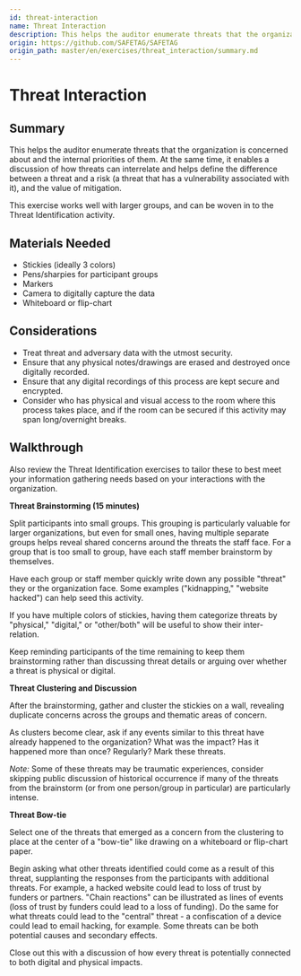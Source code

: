 ```yaml
---
id: threat-interaction
name: Threat Interaction
description: This helps the auditor enumerate threats that the organization is concerned about and the internal priorities of them. ...
origin: https://github.com/SAFETAG/SAFETAG
origin_path: master/en/exercises/threat_interaction/summary.md
---
```

# Threat Interaction

## Summary

This helps the auditor enumerate threats that the organization is concerned about and the internal priorities of them.  At the same time, it enables a discussion of how threats can interrelate and helps define the difference between a threat and a risk (a threat that has a vulnerability associated with it), and the value of mitigation.

This exercise works well with larger groups, and can be woven in to the Threat Identification activity.


## Materials Needed

* Stickies (ideally 3 colors)
* Pens/sharpies for participant groups
* Markers
* Camera to digitally capture the data
* Whiteboard or flip-chart

## Considerations

  * Treat threat and adversary data with the utmost security.
  * Ensure that any physical notes/drawings are erased and destroyed once digitally recorded.
  * Ensure that any digital recordings of this process are kept secure and encrypted. 
  * Consider who has physical and visual access to the room where this process takes place, and if the room can be secured if this activity may span long/overnight breaks.

## Walkthrough

Also review the Threat Identification exercises to tailor these to best meet your information gathering needs based on your interactions with the organization.

**Threat Brainstorming (15 minutes)**

Split participants into small groups.  This grouping is particularly valuable for larger organizations, but even for small ones, having multiple separate groups helps reveal shared concerns around the threats the staff face.  For a group that is too small to group, have each staff member brainstorm by themselves.

Have each group or staff member quickly write down any possible "threat" they or the organization face.  Some examples ("kidnapping," "website hacked") can help seed this activity.

If you have multiple colors of stickies, having them categorize threats by "physical," "digital," or "other/both" will be useful to show their inter-relation.

Keep reminding participants of the time remaining to keep them brainstorming rather than discussing threat details or arguing over whether a threat is physical or digital.

**Threat Clustering and Discussion**

After the brainstorming, gather and cluster the stickies on a wall, revealing duplicate concerns across the groups and thematic areas of concern.

As clusters become clear, ask if any events similar to this threat have already happened to the organization?  What was the impact?  Has it happened more than once? Regularly?  Mark these threats.

*Note:* Some of these threats may be traumatic experiences, consider skipping public discussion of historical occurrence if many of the threats from the brainstorm (or from one person/group in particular) are particularly intense.

**Threat Bow-tie**

Select one of the threats that emerged as a concern from the clustering to place at the center of a "bow-tie" like drawing on a whiteboard or flip-chart paper.

Begin asking what other threats identified could come as a result of this threat, supplanting the responses from the participants with additional threats.  For example, a hacked website could lead to loss of trust by funders or partners.  "Chain reactions" can be illustrated as lines of events (loss of trust by funders could lead to a loss of funding).  Do the same for what threats could lead to the "central" threat - a confiscation of a device could lead to email hacking, for example.  Some threats can be both potential causes and secondary effects.

Close out this with a discussion of how every threat is potentially connected to both digital and physical impacts.



<!-- Notes -->

[^external_funding_and_reporting]:Usually when working with an external funder an engagement report, free of sensitive data about the host organization, will be created for submission the funder. The contents of this report should be clearly outlined and agreed to during the assessment plan stage.

<!-- Penetration/Security/Risk Testing Standards / Guides -->

[^NIST_SP_800-115]:[NIST SP 800-115, Technical Guide to Information Security Testing and Assessment](http://csrc.nist.gov/publications/nistpubs/800-115/SP800-115.pdf)

[^pen_testing_systematic]:[Penetration Testing - A Systematic Approach](http://www.infosecwriters.com/text_resources/pdf/PenTest_MSaindane.pdf)

[^NIST_SP_800-115_planning]:[NIST SP 800-115, Technical Guide to Information Security Testing and Assessment - Planning Methodology](http://csrc.nist.gov/publications/nistpubs/800-115/SP800-115.pdf#page=13)

[^NIST_SP_800-115_assessment_plan]:[NIST SP 800-115, Technical Guide to Information Security Testing and Assessment](http://csrc.nist.gov/publications/nistpubs/800-115/SP800-115.pdf#page=51)

[^NIST_SP_800-115-Section_7.1]:[NIST SP 800-115, Technical Guide to Information Security Testing and Assessment. Section 7.1 Coordination](http://csrc.nist.gov/publications/nistpubs/800-115/SP800-115.pdf#page=55)

[^NIST_SP_800-115_targeting]:[NIST SP 800-115, Technical Guide to Information Security Testing and Assessment](http://csrc.nist.gov/publications/nistpubs/800-115/SP800-115.pdf#page=40)

[^NIST_SP_800-115-travel_prep]:["Traveling teams should maintain a flyaway kit that includes systems, images, additional tools, cables, projectors, and other equipment that a team may need when performing testing at other locations."](http://csrc.nist.gov/publications/nistpubs/800-115/SP800-115.pdf#page=50)

[^pets_pre-engagement_location]:[Determining Audit Location - The Penetration Testing Execution Standard: Pre-Engagement Guidelines](http://www.pentest-standard.org/index.php/Pre-engagement#Locations)

[^pets_emergency_contact_info]:[Emergency Contact and Incidents - The Penetration Testing Execution Standard: Pre-Engagement Guidelines](http://www.pentest-standard.org/index.php/Pre-engagement#Emergency_Contact_Information)

[^interaction_security_risk_management]:[Security Risk Management: NGO Approach - InterAction Security Unit](https://www.scribd.com/doc/156488867/Srm)

[^workbook_on_security]:[Workbook on Security: Practical Steps for Human Rights Defenders at Risk](http://frontlinedefenders.org/files/workbook_eng.pdf)

[^OSSTMM_wireless_security_testing]:[Open Source Security Testing Methodology Manual (OSSTMM) p. 140.](http://www.isecom.org/research/osstmm.html)

<!-- Threat Modeling -->

[^shostack_anchoring]: See: "Threat Modeling: Designing for Security" by Adam Shostack, p. 298. 

[^NIST_SP_800_115_soc_eng_hostile]:["Individual targeting can lead to embarrassment for those individuals if testers successfully elicit information or gain access. It is important that the results of social engineering testing are used to improve the security of the organization and not to single out individuals."](http://csrc.nist.gov/publications/nistpubs/800-115/SP800-115.pdf)

[^GPR_8_Likelihood]:["Likelihood: Chapter 2.7 p. 47 - Operational Security Management in Violent Environments"](http://www.odihpn.org/download/gpr_8_revised2pdf#page=38)

[^GPR_8_impacts]:["Impacts: Chapter 2.7 p. 46 - Operational Security Management in Violent Environments"](http://www.odihpn.org/download/gpr_8_revised2pdf#page=38)

<!-- Facilitation -->

[^psych_sec_training]:[The Psychological Underpinnings of Security Training - Craig Higson-Smith](https://www.level-up.cc/resources-for-trainers/holistic/psychological-underpinnings-security-training)

[^event_planning_input]:[Event Planning Inputs - Level-Up](https://www.level-up.cc/leading-trainings/event-planning)

[^integratedsecurity_prep_tips]:[Integrated Security Facilitator Preparation Tips](http://integratedsecuritymanual.org/sites/default/files/integratedsecurity_themanual_1.pdf#page=25)

[^integrated_security_manual]:[Integrated security: The Manual](http://integratedsecuritymanual.org/download-this-manual)

<!-- Censorship Measurement -->

[^herdict_explore]:[Herdict "At-A-Glance" web-blockage dashboard](http://herdict.org/explore/indephth)

<!-- ONI -->

[^ONI_country]:[Open Network Initiative - Country Reports](https://opennet.net/research/profiles)

[^ONI_regional]:[Open Network Inititiative - Regional Overviews](https://opennet.net/research/regions)

[^alkasir]:[A Cyber-Censorship Map automatically plotted based on the data collected from the database that is updated through usage patterns of alkasir software.](https://alkasir.com/map)

[^transparency]:[Who publishes Transparency Reports?](http://jameslosey.com/post/98162645081/who-publishes-transparency-reports-here-is-an)

[^alexa]:[The top 500 sites in each country or territory.](http://www.alexa.com/topsites/countries)

<!-- Country Infrastructure info -->

[^cia_factbook]:[CIA fact-book](https://www.cia.gov/library/publications/the-world-factbook/)

[^cia_factbook_internet-users]:[CIA fact-book country comparison of number of users within a country that access the Internet](https://www.cia.gov/library/publications/the-world-factbook/fields/2153.html)

[^cia_factbook_broadcast-media]:[CIA fact-book country comparison of the approximate number of public and private TV and radio stations in a country](https://www.cia.gov/library/publications/the-world-factbook/fields/2213.html)

[^cia_factbook_telephone-system]:[CIA fact-book country comparison of the telephone system with details on the domestic and international components.](https://www.cia.gov/library/publications/the-world-factbook/fields/2124.html)

[^WTICT_indicators]:[World Telecommunication/ICT Indicators database 2014](http://www.itu.int/en/ITU-D/Statistics/Pages/publications/wtid.aspx)


<!-- Media / Speech Freedom Threats -->

[^threatened_voices]:[Threatened Voices: Tracking suppression of online free speech.](http://threatened.globalvoicesonline.org/)

[^media_sustainability_index]:[IREX’s Media Sustainability Index (MSI) provides in-depth analyses of the conditions for independent media in 80 countries across the world.](http://www.irex.org/project/media-sustainability-index-msi)

[^freedom_on_the_net]:[Freedom House's "Freedom on the Net" index, assessing the degree of internet and digital media freedom around the world.](http://www.freedomhouse.org/report-types/freedom-net)

[^freedom_of_the_press]:[Freedom House's "Freedom of the Press" index assess' global media freedom.](http://www.freedomhouse.org/report-types/freedom-press)

[^article_19_by_country]:[ARTICLE 19 freedom of expression and freedom of information news by region.](http://www.article19.org/pages/en/where-we-work.html)

[^OSF_digital_media]:[Open Society Foundation - Mapping digital media](http://www.opensocietyfoundations.org/projects/mapping-digital-media)

[^press_freedom_index]:[Press Freedom Index (RSF)](https://en.rsf.org/press-freedom-index.html)

[^press_freedom_index_methodology]:[Press Freedom Index Methodology (RSF)](http://rsf.org/index2014/data/2014_wpfi_methodology.pdf)


<!-- Human Rights and Governance-->

[^freedom_in_the_world]:[Freedom House's "Freedom in the World" index is the standard-setting comparative assessment of global political rights and civil liberties.](http://www.freedomhouse.org/report-types/freedom-world)

[^corruptions_perception_index]:[Corruption  Perception  Index](http://www.transparency.org/cpi2013/results/)

[^Amnesty_regional_news]:[Amnesty International regional news on human rights](https://www.amnesty.org/en/news/regional)

[^HRW_regional_work]:[Human Rights Watch - Browse by Region](http://www.hrw.org/regions)

<!-- Surveillance and Censorship -->

[^pi_country_reports]:[Privacy International's in-depth country reports and submissions to the United Nations.](https://www.privacyinternational.org/resources/reports)

[^surveillance_whos_who]:[Surveillance Who's Who exposes the government agencies that attended ISS World surveillance trade shows between 2006 and 2011.](https://www.privacyinternational.org/resources/surveillance-whos-who)

[^ISC_country_reports]:[The ISC Project completes evaluations of information security threats in a broad range of countries. The resulting comprehensive written assessments describe each country’s digital security situation through consideration of four main categories: online surveillance, online attacks, online censorship, and user profile/access.](https://iscproject.org/country-assessments/)


<!-- Security Risks -->

[^EISF_Alerts]:[EISF distributes frequent analysis and summaries of issues relevant to humanitarian security risk management.](http://www.eisf.eu/alerts/)

[^PETS_legal_considerations]:[" Some activities common in penetration tests may violate local laws. For this reason, it is advised to check the legality of common pentest tasks in the location where the work is to be performed."](http://www.pentest-standard.org/index.php/Pre-engagement#Legal_Considerations)

[^PTES_testing]:[Vulnerability Analysis - The Penetration Testing Execution Standard](http://www.pentest-standard.org/index.php/Vulnerability_Analysis)

[^NIST_800_14_user_issues]:[NIST SP 800-14, Generally Accepted Principles and Practices for Securing Information Technology Systems](http://csrc.nist.gov/publications/nistpubs/800-14/800-14.pdf#page=30)

[^NIST_exploit_confirm]:["While vulnerability scanners check only for the possible existence of a vulnerability, the attack phase of a penetration test exploits the vulne rability to confirm its existence."](http://csrc.nist.gov/publications/nistpubs/800-115/SP800-115.pdf#page=38)

[^shostack_finding_threats]: See: "Threat Modeling: Designing for Security" by Adam Shostack, p. 125. 

[^shostack_addressing_threats]: See: "Threat Modeling: Designing for Security" by Adam Shostack, p. 167. 

[^shostack]: "Threat Modeling: Designing for Security" by Adam Shostack

[^shostack_flow]: See: "Threat Modeling: Designing for Security" by Adam Shostack, p. 408.

[^shostack_reports]: See: "Threat Modeling: Designing for Security" by Adam Shostack, p. 401.

[^secure_reporting]:"When a pilot lands an airliner, their job isn’t over. They still have to navigate the myriad of taxiways and park at the gate safely. The same is true of you and your pen test reports, just because its finished doesn't mean you can switch off entirely. You still have to get the report out to the client, and you have to do so securely. Electronic distribution using public key cryptography is probably the best option, but not always possible. If symmetric encryption is to be used, a strong key should be used and must be transmitted out of band. Under no circumstances should a report be transmitted unencrypted. It all sounds like common sense, but all too often people fall down at the final hurdle." - [The Art of Writing Penetration Test Reports](http://resources.infosecinstitute.com/writing-penetration-testing-reports/)

[^stares_and_snide_comments]:"I once performed a social engineering test, the results of which were less than ideal for the client. The enraged CEO shared the report with the whole organization, as a way of raising awareness of social engineering attacks. This was made more interesting, when I visited that same company a few weeks later to deliver some security awareness training. During my introduction, I explained that my company did security testing and was responsible for the social engineering test a few weeks back. This was greeted with angry stares and snide comments about how I’d gotten them all into trouble. My response was, as always, “better to give me your passwords than a genuine bad guy”." - [The Art of Writing Penetration Test Reports](http://resources.infosecinstitute.com/writing-penetration-testing-reports/)

[^NIST_pen_test_danger]:"Penetration testing also poses a high risk to the organization’s networks and systems because it uses real exploits and attacks against production systems and data. Because of its high cost and potential impact, penetration testing of an organization’s network and systems on an annual basis may be sufficient. Also, penetration testing can be designed to stop when the tester reaches a point when an additional action will cause damage." - [NIST SP 800-115, Technical Guide to Information Security Testing and Assessment](http://csrc.nist.gov/publications/nistpubs/800-115/SP800-115.pdf#page=40)

[^PETS_third_parties]:[Dealing with third parties - The Penetration Testing Execution Standard](http://www.pentest-standard.org/index.php/Pre-engagement#Dealing_with_Third_Parties)

[^PETS_separate_permissions]:["In addition, some service providers require advance notice and/or separate permission prior to testing their systems. For example, Amazon has an online request form that must be completed, and the request must be approved before scanning any hosts on their cloud. If this is required, it should be part of the document."](http://www.pentest-standard.org/index.php/Pre-engagement#Permission_to_Test)

[^PETS_emergency_contact]:["Obviously, being able to get in touch with the customer or target organization in an emergency is vital."](http://www.pentest-standard.org/index.php/Pre-engagement#Emergency_Contact_Information)

[^PETS_host_and_ip]:["Before starting a penetration test, all targets must be identified. "](http://www.pentest-standard.org/index.php/Pre-engagement#Specify_IP_Ranges_and_Domains)

[^PETS_logical_intel]:[Accumulating information about partners, clients, and competitors - The Penetration Testing Execution Standard](http://www.pentest-standard.org/index.php/Intelligence_Gathering#Logical)

[^NIST_incident_repose_plan]:["the assessment plan should provide specific guidance on incident handling in the event that assessors cause or uncover an incident during the course of the assessment. This section of the plan should define the term incident and provide guidelines for determining whether or not an incident has occurred. The plan should identify specific primary and alternate points of contact for the assessors... The assessment plan should provide clear-cut instructions on what actions assessors should take in these situations."](http://csrc.nist.gov/publications/nistpubs/800-115/SP800-115.pdf#page=52)

[^PETS_permission_to_test]:["One of the most important documents which need to be obtained for a penetration test is the Permission to Test document."](http://www.pentest-standard.org/index.php/Pre-engagement#Permission_to_Test)

[^PETS_evidence_handling]:["When handling evidence of a test and the differing stages of the report it is incredibly important to take extreme care with the data. Always use encryption and sanitize your test machine between tests."](http://www.pentest-standard.org/index.php/Pre-engagement#Evidence_Handling)

[^org_vuln_analysis]:["Vulnerability Assessment: Training module for NGOs operating in Conflict Zones and High-Crime Areas"](https://www.eisf.eu/wp-content/uploads/2014/09/0603-Dworken-undated-Vulnerability-assesment-training-module.pdf)

[^cryptolaw]:["A survey of existing and proposed laws and regulations on cryptography - systems used for protecting information against unauthorized access."](http://www.cryptolaw.org/) (The Crypto Law Survey)

<!-- Malware and Threat reports --> 

[^staying_abreast_of_tech_and_threats]:["Assessors need to remain abreast of new technology and the latest means by which an adversary may attack that technology. They should periodically refresh their knowledge base, reassess their methodology-updating techniques as appropriate, and update their tool kits."](http://csrc.nist.gov/publications/nistpubs/800-115/SP800-115.pdf#page=47)

[^symantec_annual_threat_report]:[The Internet Annual Security Threat Report provides an overview and analysis of the year in global threat activity.](http://www.symantec.com/security_response/publications/threatreport.jsp)

[^symantec_monthly_threat_report]:[The monthly intelligence report, provides the latest analysis of cyber security threats, trends, and insights from the Symantec intelligence team concerning malware, spam, and other potentially harmful business risks.](http://www.symantec.com/security_response/publications/monthlythreatreport.jsp)

[^mandiant_threat_report]:[Mandiant’s annual threat report, reveals key insights, statistics and case studies illustrating how the tools and tactics of advanced persistent threat (APT) actors have evolved over the last year. (REQUIRES EMAIL ADDRESS)](https://www.mandiant.com/resources/mandiant-reports/)

[^mcafee_threat_center]:[McAfee Labs Threat Center includes their Quarterly Threats Report, Blog, and Threat Library.](http://www.mcafee.com/us/threat-center.aspx)

[^fireeye_reports]:[FireEye provides complimentary reports on threats and trends in cyber security. (REQUIRES EMAIL ADDRESS)](http://www.fireeye.com/info-center/)

[^verizon_data_breach_report]:[Verizon Data Breach Investigative Report (REQUIRES EMAIL ADDRESS)](http://www.verizonenterprise.com/DBIR/)

[^internet_storm_center]:[SANS: Internet Storm Center](https://isc.sans.edu//)

[^mcafee_threat_trends]:[McAfee Threat Trends Papers](www.mcafee.com/us/security-awareness/threat-trends.aspx)

[^us-cert_current_activity]:[US-CERT Current Activity web page is a regularly updated summary of the most frequent, high-impact types of security incidents currently being reported](https://www.us-cert.gov/ncas/current-activity/)

[^us-cert_bulletins]:[US-CERT Bulletins provide weekly summaries of new vulnerabilities.](https://www.us-cert.gov/ncas/bulletins/)

[^citi_lab_exec_recon]:[Communities @ Risk: Targeted Digital Threats Against Civil Society - Execurtive Summary](https://targetedthreats.net/media/1-ExecutiveSummary.pdf#page=21)

[^social_engineering_important_all]:["CSOs should gradually build a culture in which all staff, regardless of technical background, feel some responsibility for their own digital hygiene. While staff need not become technical experts, CSOs should attempt to raise the awareness of every staff member, from executive directors to interns - groups are only as strong as their weakest link—so that they can spot issues, reduce vulnerabilities, know where to go for further help, and educate others."](https://targetedthreats.net/media/1-ExecutiveSummary.pdf#page=30)

[^informed_staff_decisions]:["Of course, there is no way to anticipate and warn against every form of digital threat; new technologies and new threats emerge constantly, outpacing security awareness. In such an environment, it is important for CSOs to develop a framework for critical thinking and informed decision-making by their staff about digital threats, not tethered to any specific application, device, attack vector, or situation."](https://targetedthreats.net/media/1-ExecutiveSummary.pdf#page=30)

[^secuna_country_reports]:["Secunia Country Reports"](https://secunia.com/resources/countryreports/)

<!-- Security Advisories -->

[^Microsoft_Security_Bulletin]:[Microsoft Security Bulletin](https://technet.microsoft.com/en-us/security/bulletin)

[^ind_univ_external_advisories]:["In-Depth Reading, Vendor Information, & External Advisories"](https://protect.iu.edu/cybersecurity/indepth)

[^OSS_Security_advisories]:["Security-Related Vendor Information"](http://oss-security.openwall.org/wiki/vendors)

[^CERT_CC_Advisories]:["CERT/CC Advisories"](https://www.cert.org/historical/advisories/)

[^CERT_vuln_notes]:["Vulnerability Notes Database"](http://www.kb.cert.org/vuls)

[^security_tracker]:["Security Tracker"](http://securitytracker.com/topics/topics.html)

[^mozilla_vulns]:["Known Vulnerabilities in Mozilla Products"](https://www.mozilla.org/security/known-vulnerabilities/)

[^packetstorm_news]:["Packet Storm News"](http://packetstormsecurity.com/files/)

<!-- Technical Training & Guides -->

[^security_tube]:["Comprehensive, Hands-on, Practical and Affordable infosec training."](http://www.securitytube.net)

[^recon-ng_data_flow]:[The flow of information through the Recon-ng  framework. (See: "Data Flow" section)](http://www.lanmaster53.com/2014/05/recon-ng-update)

[^recon-ng_API_keys]:[Acquiring API Keys](https://bitbucket.org/LaNMaSteR53/recon-ng/wiki/Usage%20Guide#!acquiring-api-keys)
[^security_in_a_box_physical]:[How to protect your information from physical threats - Security in-a-box](https://securityinabox.org/chapter-2)

[^speak_safe_keeping_data_safe]:[Keeping Your Data Safe - Surveillance Self-Defense](https://ssd.eff.org/en/module/keeping-your-data-safe)

<!-- Tech adoption and usability --> 

[^email_adoption_for_paranoid]:["Everyone except computer support staff said
encrypting all e-mail messages was unnecessary. In fact, several mentioned encrypting all messages was for paranoid people rather than pragmatic ones."](https://cups.cs.cmu.edu/soups/2005/2005posters/10-gaw.pdf)

<!-- Sections -->

[^auditor_trainee_tool_resource_list]:[See the auditor trainee resource list](#auditor-trainee-tool-resource-list)

[^social_engineering_toolkit_resources]:[Auditor Tool Resource List - Social Engineering](#social-engineering-toolkit)

[^password_dictionary_resources]:[Auditor Tool Resource List - Password Dictionary Creation](#password-dictionary-creation)

[^social_engineering_section]:[Auditor Tool Resource List - Social Engineering](#social-engineering-toolkit)

[^latest_version_of_tools]:[See the auditor trainee resource list](#auditor-trainee-tool-resource-list)

[^vulnerability_analysis]:[See: Vulnerability Analysis](#vulnerability-analysis)

[^roadmap_development]:[See: Roadmap Development](#roadmap-development)

[^password-security]:[Password Security](#password-security)

[^network-access]:[Network Access](#network-access)

[^privilege-separation-across-os]:[Privilege Separation Across OS](#privilege-separation-across-os)

[^examining-firewalls-across-os]:[Examining Firewalls Across OS](#examining-firewalls-across-os)

[^identifying-software-versions]:[Identifying Software Versions](#identifying-software-versions)

[^anti-virus-updates]:[Anti-Virus Updates](#anti-virus-updates)

[^automated-vulnerability-assessment-tools]:[Automated Vulnerability Assessment Tools](#automated-vulnerability-assessment-tools)

[^identifying-lockout-thresholds]:[Identifying Lockout Thresholds](#identifying-lockout-thresholds)

[^identifying-oddone-off-services]:[Identifying Odd/One-Off Services](#identifying-oddone-off-services)

[^device_encryption_by_os]:[Device Encryption By OS Type](#device-encryption-by-os)

<!-- Appendices -->

[^travel_kit_appendix]:[APPENDIX A - Auditor travel kit checklist](#appendix-a)

[^personal_information_to_keep_private]:[APPENDIX B - Personal Information to Keep Private](#appendix-b)

[^password_survey]:[APPENDIX C - Password Survey](#appendix-c)

[^auditor_consent_template]:[APPENDIX D - Auditor Consent Template.](#appendix-d)

[^pre-mortum]:["Pre-Mortum Strategy" - Sources of Power: How People Make Decisions - p.71](http://books.google.com/books?id=nn1kGwL4hRgC&lpg=PP1&pg=PA71#v=onepage&q&f=false)
<!-- Interview -->

[^scope_questions]:["Questionnaires - The Penetration Testing Execution Standard"](http://www.pentest-standard.org/index.php/Pre-engagement#Questionnaires)

[^HCD_toolkit]:["IDEO Human-Centered Design Toolkit"](http://www.ideo.com/work/human-centered-design-toolkit)

[^Techscape_indicators]:["TechScape Indicators - the engine room"](https://www.theengineroom.org/projects/techscape/tsindicators/)

[^BUM_questions]:["Questions for Business Unit Managers - The Penetration Testing Execution Standard"](http://www.pentest-standard.org/index.php/Pre-engagement#Questions_for_Business_Unit_Managers)

[^SA_Questions]:["Questions for Systems Administrators"](http://www.pentest-standard.org/index.php/Pre-engagement#Questions_for_Systems_Administrators)

